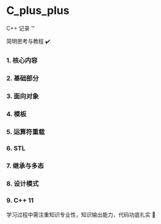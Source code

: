 # C_plus_plus

C++ 记录 ™️

简明思考与教程 ✔️

### 1. 核心内容

### 2. 基础部分

### 3. 面向对象

### 4. 模板

### 5. 运算符重载

### 6. STL

### 7. 继承与多态

### 8. 设计模式

### 9. C++ 11

学习过程中需注重知识专业性，知识输出能力，代码功底扎实  🐢
